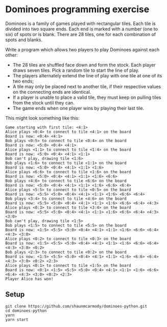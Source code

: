 # Dominoes programming exercise

Dominoes is a family of games played with rectangular tiles. Each tile is divided into two square ends. Each end is marked with a number (one to six) of spots or is blank. There are 28 tiles, one for each combination of spots and blanks.

Write a program which allows two players to play Dominoes against each other:
- The 28 tiles are shuffled face down and form the stock. Each player draws seven tiles. Pick a random tile to start the line of play.
- The players alternately extend the line of play with one tile at one of its two ends;
- A tile may only be placed next to another tile, if their respective values on the connecting ends are identical.
- If a player is unable to place a valid tile, they must keep on pulling tiles from the stock until they can.
- The game ends when one player wins by playing their last tile.

This might look something like this:
```
Game starting with first tile: <4:1>
Alice plays <0:4> to connect to tile <4:1> on the board
Board is now: <0:4> <4:1>
Bob plays <0:5> to connect to tile <0:4> on the board
Board is now: <5:0> <0:4> <4:1>
Alice plays <1:1> to connect to tile <1:4> on the board
Board is now: <5:0> <0:4> <4:1> <1:1>
Bob can't play, drawing tile <1:6>
Bob plays <1:6> to connect to tile <1:1> on the board
Board is now: <5:0> <0:4> <4:1> <1:1> <1:6>
Alice plays <6:6> to connect to tile <1:6> on the board
Board is now: <5:0> <0:4> <4:1> <1:1> <1:6> <6:6>
Bob plays <4:6> to connect to tile <6:6> on the board
Board is now: <5:0> <0:4> <4:1> <1:1> <1:6> <6:6> <6:4>
Alice plays <5:5> to connect to tile <0:5> on the board
Board is now: <5:5> <5:0> <0:4> <4:1> <1:1> <1:6> <6:6> <6:4>
Bob plays <3:4> to connect to tile <4:6> on the board
Board is now: <5:5> <5:0> <0:4> <4:1> <1:1> <1:6> <6:6> <6:4> <4:3>
Alice plays <0:3> to connect to tile <3:4> on the board
Board is now: <5:5> <5:0> <0:4> <4:1> <1:1> <1:6> <6:6> <6:4> <4:3> <3:0>
Bob can't play, drawing tile <1:5>
Bob plays <1:5> to connect to tile <5:5> on the board
Board is now: <1:5> <5:5> <5:0> <0:4> <4:1> <1:1> <1:6> <6:6> <6:4> <4:3> <3:0>
Alice plays <0:2> to connect to tile <0:3> on the board
Board is now: <1:5> <5:5> <5:0> <0:4> <4:1> <1:1> <1:6> <6:6> <6:4> <4:3> <3:0> <0:2>
Bob plays <2:3> to connect to tile <0:2> on the board
Board is now: <1:5> <5:5> <5:0> <0:4> <4:1> <1:1> <1:6> <6:6> <6:4> <4:3> <3:0> <0:2> <2:3>
Alice plays <0:1> to connect to tile <1:5> on the board
Board is now: <0:1> <1:5> <5:5> <5:0> <0:4> <4:1> <1:1> <1:6> <6:6> <6:4> <4:3> <3:0> <0:2> <2:3>
Player Alice has won!
```

## Setup

```
git clone https://github.com/shaunmcarmody/dominoes-python.git
cd dominoes-python
yarn
yarn start
```